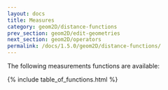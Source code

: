 ```yaml
---
layout: docs
title: Measures
category: geom2D/distance-functions
prev_section: geom2D/edit-geometries
next_section: geom2D/operators
permalink: /docs/1.5.0/geom2D/distance-functions/
---
```


The following measurements functions are available:

{% include table_of_functions.html %}
